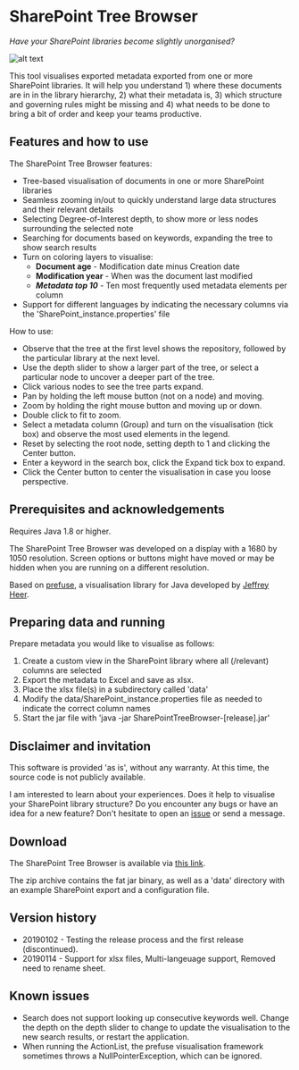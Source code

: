 SharePoint Tree Browser
======================
_Have your SharePoint libraries become slightly unorganised?_

![alt text](https://i.imgur.com/VKzTcGD.png "SharePoint Tree Browser example")

This tool visualises exported metadata exported from one or more SharePoint libraries. It will help you understand 1) where these documents are in in the library hierarchy, 2) what their metadata is, 3) which structure and governing rules might be missing and 4) what needs to be done to bring a bit of order and keep your teams productive.

## Features and how to use
The SharePoint Tree Browser features:
- Tree-based visualisation of documents in one or more SharePoint libraries
- Seamless zooming in/out to quickly understand large data structures and their relevant details
- Selecting Degree-of-Interest depth, to show more or less nodes surrounding the selected note
- Searching for documents based on keywords, expanding the tree to show search results
- Turn on coloring layers to visualise:
  - **Document age** - Modification date minus Creation date
  - **Modification year** - When was the document last modified
  - _**Metadata top 10**_ - Ten most frequently used metadata elements per column
- Support for different languages by indicating the necessary columns via the 'SharePoint_instance.properties' file

How to use:
- Observe that the tree at the first level shows the repository, followed by the particular library at the next level.
- Use the depth slider to show a larger part of the tree, or select a particular node to uncover a deeper part of the tree.
- Click various nodes to see the tree parts expand.
- Pan by holding the left mouse button (not on a node) and moving.
- Zoom by holding the right mouse button and moving up or down.
- Double click to fit to zoom.
- Select a metadata column (Group) and turn on the visualisation (tick box) and observe the most used elements in the legend.
- Reset by selecting the root node, setting depth to 1 and clicking the Center button.
- Enter a keyword in the search box, click the Expand tick box to expand.
- Click the Center button to center the visualisation in case you loose perspective.

## Prerequisites and acknowledgements
Requires Java 1.8 or higher. 

The SharePoint Tree Browser was developed on a display with a 1680 by 1050 resolution. Screen options or buttons might have moved or may be hidden when you are running on a different resolution. 

Based on <a href="http://prefuse.org">prefuse</a>, a visualisation library for Java developed by <a href="http://jheer.org">Jeffrey Heer</a>.

## Preparing data and running
Prepare metadata you would like to visualise as follows:
  1. Create a custom view in the SharePoint library where all (/relevant) columns are selected
  2. Export the metadata to Excel and save as xlsx.
  3. Place the xlsx file(s) in a subdirectory called 'data'
  4. Modify the data/SharePoint_instance.properties file as needed to indicate the correct column names
  5. Start the jar file with 'java -jar SharePointTreeBrowser-[release].jar'

## Disclaimer and invitation
This software is provided 'as is', without any warranty. At this time, the source code is not publicly available. 

I am interested to learn about your experiences. Does it help to visualise your SharePoint library structure? Do you encounter any bugs or have an idea for a new feature? Don't hesitate to open an [issue](https://github.com/markhm/sharepoint-treebrowser/issues) or send a message.  

## Download
The SharePoint Tree Browser is available via [this link](https://github.com/markhm/sharepoint-treebrowser/releases/download/20190114/SharePointTreeBrowser-release-20190114.zip).

The zip archive contains the fat jar binary, as well as a 'data' directory with an example SharePoint export and a configuration file.

## Version history
- 20190102 - Testing the release process and the first release (discontinued).
- 20190114 - Support for xlsx files, Multi-langeuage support, Removed need to rename sheet. 

## Known issues
- Search does not support looking up consecutive keywords well. Change the depth on the depth slider to change to update the visualisation to the new search results, or restart the application.
- When running the ActionList, the prefuse visualisation framework sometimes throws a NullPointerException, which can be ignored.
